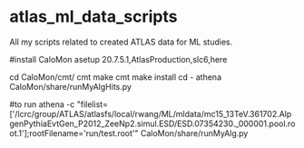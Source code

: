 # atlas_ml_data_scripts
All my scripts related to created ATLAS data for ML studies.

#install CaloMon
asetup 20.7.5.1,AtlasProduction,slc6,here

cd CaloMon/cmt/
cmt make
cmt make install
cd -
athena CaloMon/share/runMyAlgHits.py

#to run
athena -c "filelist=['/lcrc/group/ATLAS/atlasfs/local/rwang/ML/mldata/mc15_13TeV.361702.AlpgenPythiaEvtGen_P2012_ZeeNp2.simul.ESD/ESD.07354230._000001.pool.root.1'];rootFilename='run/test.root'" CaloMon/share/runMyAlg.py 
